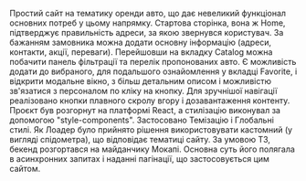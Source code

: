 Простий сайт на тематику оренди авто, що дає невеликий функціонал основних потреб у цьому напрямку. Стартова сторінка, вона ж Home, підтверджує правильність адреси, за якою звернувся користувач. За бажанням замовника можна додати основну інформацію (адреси, контакти, акції, переваги).
Перейшовши на вкладку Catalog можна побачити панель фільтрації та перелік пропонованих авто.
Є можливість додати до вибраного, для подальшого ознайомлення у вкладці Favorite, і відкрити модальне вікно, з більш детальним описом і можливістю зв'язатися з персоналом по кліку на кнопку. Для зручнішої навігації реалізовано кнопки плавного скролу вгору і дозавантаження контенту.
Проєкт був розгорнут на платформі React, а стилізацію виконувал за допомогою "style-components". Застосовано Темізацію і Глобальні стилі. Як Лоадер було прийнято рішення використовувати кастомний (у вигляді спідометра), що відповідає тематиці сайту. За умовою ТЗ, бекенд розгортався на майданчику Мокапі. Основна суть його полягала в асинхронних запитах і наданні пагінації, що застосовується цим сайтом.